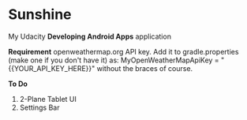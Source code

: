 # Sunshine
My Udacity **Developing Android Apps** application

**Requirement**
openweathermap.org API key.
Add it to gradle.properties (make one if you don't have it) as:
MyOpenWeatherMapApiKey = "{{YOUR_API_KEY_HERE}}"
without the braces of course.

**To Do**

1. 2-Plane Tablet UI
2. Settings Bar
